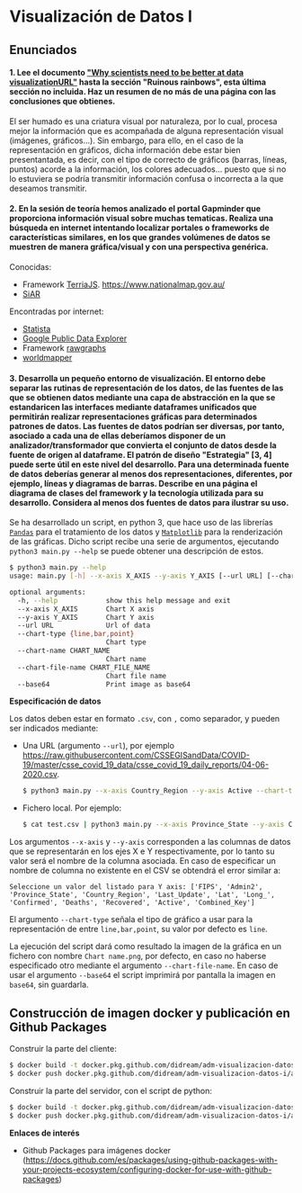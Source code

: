 # Visualización de Datos I

## Enunciados
#### 1. Lee el documento ["Why scientists need to be better at data visualizationURL"](https://www.knowablemagazine.org/article/mind/2019/science-data-visualization) hasta la sección "Ruinous rainbows", esta última sección no incluida. Haz un resumen de no más de una página con las conclusiones que obtienes.
El ser humado es una criatura visual por naturaleza, por lo cual, procesa mejor la información que es acompañada de alguna representación visual (imágenes, gráficos...). Sin embargo, para ello, en el caso de la representación en gráficos, dicha información debe estar bien presentantada, es decir, con el tipo de correcto de gráficos (barras, líneas, puntos) acorde a la información, los colores adecuados... puesto que si no lo estuviera se podría transmitir información confusa o incorrecta a la que deseamos transmitir.

#### 2. En la sesión de teoría hemos analizado el portal Gapminder que proporciona información visual sobre muchas tematicas. Realiza una búsqueda en internet intentando localizar portales o frameworks de características similares, en los que grandes volúmenes de datos se muestren de manera gráfica/visual y con una perspectiva genérica.
Conocidas:

* Framework [TerriaJS](https://terria.io/). https://www.nationalmap.gov.au/
* [SiAR](https://siar.arte-consultores.com/#/visualizador)

Encontradas por internet:

* [Statista](https://es.statista.com/)
* [Google Public Data Explorer](https://www.google.com/publicdata/directory?hl=es)
* Framework [rawgraphs](https://rawgraphs.io/)
* [worldmapper](https://worldmapper.org/)

#### 3. Desarrolla un pequeño entorno de visualización. El entorno debe separar las rutinas de representación de los datos, de las fuentes de las que se obtienen datos mediante una capa de abstracción en la que se estandaricen las interfaces mediante dataframes unificados que permitirán realizar representaciones gráficas para determinados patrones de datos. Las fuentes de datos podrían ser diversas, por tanto, asociado a cada una de ellas deberíamos disponer de un analizador/transformador que convierta el conjunto de datos desde la fuente de origen al dataframe. El patrón de diseño "Estrategia" [3, 4] puede serte útil en este nivel del desarrollo. Para una determinada fuente de datos deberías generar al menos dos representaciones, diferentes, por ejemplo, líneas y diagramas de barras. Describe en una página el diagrama de clases del  framework y la tecnología utilizada para su desarrollo. Considera al menos dos fuentes de datos para ilustrar su uso.
Se ha desarrollado un script, en python 3, que hace uso de las librerías [`Pandas`](https://pandas.pydata.org/) para el tratamiento de los datos y [`Matplotlib`](https://matplotlib.org/) para la renderización de las gráficas. Dicho script recibe una serie de argumentos, ejecutando `python3 main.py --help` se puede obtener una descripción de estos.

```bash
$ python3 main.py --help                                                                                             
usage: main.py [-h] --x-axis X_AXIS --y-axis Y_AXIS [--url URL] [--chart-type {line,bar,point}] [--chart-name CHART_NAME] [--chart-file-name CHART_FILE_NAME] [--base64]

optional arguments:
  -h, --help            show this help message and exit
  --x-axis X_AXIS       Chart X axis
  --y-axis Y_AXIS       Chart Y axis
  --url URL             Url of data
  --chart-type {line,bar,point}
                        Chart type
  --chart-name CHART_NAME
                        Chart name
  --chart-file-name CHART_FILE_NAME
                        Chart file name
  --base64              Print image as base64
```

**Especificación de datos**

Los datos deben estar en formato `.csv`, con `,` como separador, y pueden ser indicados mediante:
* Una URL (argumento `--url`), por ejemplo https://raw.githubusercontent.com/CSSEGISandData/COVID-19/master/csse_covid_19_data/csse_covid_19_daily_reports/04-06-2020.csv.
    ```bash
    $ python3 main.py --x-axis Country_Region --y-axis Active --chart-type line --url https://raw.githubusercontent.com/CSSEGISandData/COVID-19/master/csse_covid_19_data/csse_covid_19_daily_reports/04-06-2020.csv
    ```
* Fichero local. Por ejemplo:
    ```bash
    $ cat test.csv | python3 main.py --x-axis Province_State --y-axis Confirmed --chart-type line 
    ```

Los argumentos `--x-axis` y `--y-axis` corresponden a las columnas de datos que se representarán en los ejes X e Y respectivamente, por lo tanto su valor será el nombre de la columna asociada. En caso de especificar un nombre de columna no existente en el CSV se obtendrá el error similar a:
```
Seleccione un valor del listado para Y axis: ['FIPS', 'Admin2', 'Province_State', 'Country_Region', 'Last_Update', 'Lat', 'Long_', 'Confirmed', 'Deaths', 'Recovered', 'Active', 'Combined_Key']
```

El argumento `--chart-type` señala el tipo de gráfico a usar para la representación de entre `line,bar,point`, su valor por defecto es `line`.

La ejecución del script dará como resultado la imagen de la gráfica en un fichero con nombre `Chart name.png`, por defecto, en caso no haberse especificado otro mediante el argumento `--chart-file-name`. En caso de usar el argumento `--base64` el script imprimirá por pantalla la imagen en `base64`, sin guardarla.


## Construcción de imagen docker y publicación en Github Packages
Construir la parte del cliente:
```bash
$ docker build -t docker.pkg.github.com/didream/adm-visualizacion-datos-i/adm-client:1.0.2  -f client/etc/Dockerfile ./client
$ docker push docker.pkg.github.com/didream/adm-visualizacion-datos-i/adm-client:1.0.2
```

Construir la parte del servidor, con el script de python:
```bash
$ docker build -t docker.pkg.github.com/didream/adm-visualizacion-datos-i/adm-server:1.0.1  -f server/etc/Dockerfile .
$ docker push docker.pkg.github.com/didream/adm-visualizacion-datos-i/adm-server:1.0.1
```

**Enlaces de interés**
* Github Packages para imágenes docker (https://docs.github.com/es/packages/using-github-packages-with-your-projects-ecosystem/configuring-docker-for-use-with-github-packages)